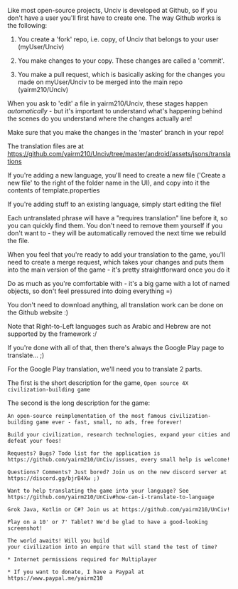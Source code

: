 Like most open-source projects, Unciv is developed at Github, so if you don't have a user you'll first have to create one. The way Github works is the following:

1. You create a 'fork' repo, i.e. copy, of Unciv that belongs to your user (myUser/Unciv)

2. You make changes to your copy. These changes are called a 'commit'.

3. You make a pull request, which is basically asking for the changes you made on myUser/Unciv to be merged into the main repo (yairm210/Unciv)

When you ask to 'edit' a file in yairm210/Unciv, these stages happen *automatically* - but it's important to understand what's happening behind the scenes do you understand where the changes actually are!

Make sure that you make the changes in the 'master' branch in your repo!

The translation files are at https://github.com/yairm210/Unciv/tree/master/android/assets/jsons/translations

If you're adding a new language, you'll need to create a new file ('Create a new file' to the right of the folder name in the UI), and copy into it the contents of template.properties

If you're adding stuff to an existing language, simply start editing the file!

Each untranslated phrase will have a "requires translation" line before it, so you can quickly find them. You don't need to remove them yourself if you don't want to - they will be automatically removed the next time we rebuild the file.

When you feel that you're ready to add your translation to the game, you'll need to create a merge request, which takes your changes and puts them into the main version of the game - it's pretty straightforward once you do it

Do as much as you're comfortable with - it's a big game with a lot of named objects, so don't feel pressured into doing everything =)

You don't need to download anything, all translation work can be done on the Github website :)

Note that Right-to-Left languages such as Arabic and Hebrew are not supported by the framework :/

If you're done with all of that, then there's always the Google Play page to translate... ;)

For the Google Play translation, we'll need you to translate 2 parts.

The first is the short description for the game, `Open source 4X civilization-building game`

The second is the long description for the game:

```
An open-source reimplementation of the most famous civilization-building game ever - fast, small, no ads, free forever!

Build your civilization, research technologies, expand your cities and defeat your foes!

Requests? Bugs? Todo list for the application is https://github.com/yairm210/UnCiv/issues, every small help is welcome!

Questions? Comments? Just bored? Join us on the new discord server at https://discord.gg/bjrB4Xw ;)

Want to help translating the game into your language? See https://github.com/yairm210/UnCiv#how-can-i-translate-to-language

Grok Java, Kotlin or C#? Join us at https://github.com/yairm210/UnCiv!

Play on a 10' or 7' Tablet? We'd be glad to have a good-looking screenshot!

The world awaits! Will you build 
your civilization into an empire that will stand the test of time?

* Internet permissions required for Multiplayer

* If you want to donate, I have a Paypal at https://www.paypal.me/yairm210
```